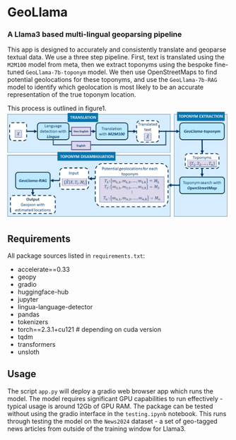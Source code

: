 # GeoLlama
### A Llama3 based multi-lingual geoparsing pipeline
This app is designed to accurately and consistently translate and geoparse textual data. We use a three step pipeline. First, text is translated using the `M2M100` model from meta, then we extract toponyms using the bespoke fine-tuned `GeoLlama-7b-toponym` model. We then use OpenStreetMaps to find potential geolocations for these toponyms, and use the `GeoLlama-7b-RAG` model to identify which geolocation is most likely to be an accurate representation of the true toponym location. 

This process is outlined in figure1.
![The full multi-lingual geoparsing pipeline](geo_llama/pipeline.png)

## Requirements
All package sources listed in `requirements.txt`:
- accelerate==0.33
- geopy
- gradio
- huggingface-hub
- jupyter
- lingua-language-detector
- pandas
- tokenizers
- torch==2.3.1+cu121 # depending on cuda version
- tqdm
- transformers
- unsloth

## Usage
The script `app.py` will deploy a gradio web browser app which runs the model. The model requires significant GPU capabilities to run effectively - typical usage is around 12Gb of GPU RAM. The package can be tested without using the gradio interface in the `testing.ipynb` notebook. This runs through testing the model on the `News2024` dataset - a set of geo-tagged news articles from outside of the training window for Llama3. 